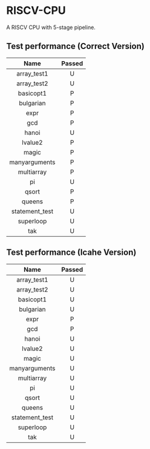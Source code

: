 # RISCV-CPU

A RISCV CPU with 5-stage pipeline.



## Test performance (Correct Version)

|      Name      | Passed |
| :------------: | :----: |
|  array_test1   |   U    |
|  array_test2   |   U    |
|   basicopt1    |   P    |
|   bulgarian    |   P    |
|      expr      |   P    |
|      gcd       |   P    |
|     hanoi      |   U    |
|    lvalue2     |   P    |
|     magic      |   P    |
| manyarguments  |   P    |
|   multiarray   |   P    |
|       pi       |   U    |
|     qsort      |   P    |
|     queens     |   P    |
| statement_test |   U    |
|   superloop    |   U    |
|      tak       |   U    |



## Test performance (Icahe Version)

|      Name      | Passed |
| :------------: | :----: |
|  array_test1   |   U    |
|  array_test2   |   U    |
|   basicopt1    |   U    |
|   bulgarian    |   U    |
|      expr      |   P    |
|      gcd       |   P    |
|     hanoi      |   U    |
|    lvalue2     |   U    |
|     magic      |   U    |
| manyarguments  |   U    |
|   multiarray   |   U    |
|       pi       |   U    |
|     qsort      |   U    |
|     queens     |   U    |
| statement_test |   U    |
|   superloop    |   U    |
|      tak       |   U    |

